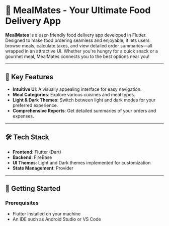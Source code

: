 # 🍴 MealMates - Your Ultimate Food Delivery App

**MealMates** is a user-friendly food delivery app developed in Flutter. Designed to make food ordering seamless and enjoyable, it lets users browse meals, calculate taxes, and view detailed order summaries—all wrapped in an attractive UI. Whether you're hungry for a quick snack or a gourmet meal, MealMates connects you to the best options near you!

---

## 🌟 Key Features

- **Intuitive UI**: A visually appealing interface for easy navigation.
- **Meal Categories**: Explore various cuisines and meal types.
- **Light & Dark Themes**: Switch between light and dark modes for your preferred experience.
- **Comprehensive Reports**: Get detailed summaries of your orders and expenses.

---

## 🛠️ Tech Stack

- **Frontend**: Flutter (Dart)
- **Backend**: FireBase
- **UI Themes**: Light and Dark themes implemented for customization
- **State Management**: Provider

---

## 🚀 Getting Started

### Prerequisites

- Flutter installed on your machine
- An IDE such as Android Studio or VS Code

